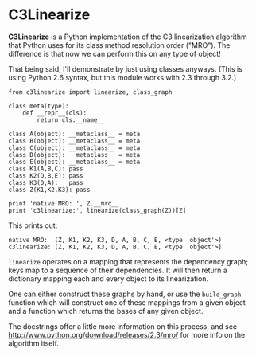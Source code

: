 C3Linearize
============

**C3Linearize** is a Python implementation of the C3 linearization algorithm that Python uses for its class method resolution order ("MRO"). The difference is that now we can perform this on any type of object!

That being said, I'll demonstrate by just using classes anyways. (This is using Python 2.6 syntax, but this module works with 2.3 through 3.2.)

    from c3linearize import linearize, class_graph

    class meta(type):
        def __repr__(cls):
            return cls.__name__

    class A(object): __metaclass__ = meta
    class B(object): __metaclass__ = meta
    class C(object): __metaclass__ = meta
    class D(object): __metaclass__ = meta
    class E(object): __metaclass__ = meta
    class K1(A,B,C): pass
    class K2(D,B,E): pass
    class K3(D,A):   pass
    class Z(K1,K2,K3): pass

    print 'native MRO: ', Z.__mro__
    print 'c3linearize:', linearize(class_graph(Z))[Z]

This prints out:

    native MRO:  (Z, K1, K2, K3, D, A, B, C, E, <type 'object'>)
    c3linearize: [Z, K1, K2, K3, D, A, B, C, E, <type 'object'>]

`linearize` operates on a mapping that represents the dependency graph; keys map to a sequence of their dependencies. It will then return a dictionary mapping each and every object to its linearization.

One can either construct these graphs by hand, or use the `build_graph` function which will construct one of these mappings from a given object and a function which returns the bases of any given object.

The docstrings offer a little more information on this process, and see http://www.python.org/download/releases/2.3/mro/ for more info on the algorithm itself.
